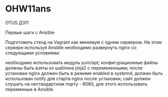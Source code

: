 # OHW11ans
OTUS ДЗ11


Первые шаги с Ansible

Подготовить стенд на Vagrant как минимум с одним сервером. На этом сервере используя Ansible необходимо развернуть nginx со следующими условиями:

необходимо использовать модуль yum/apt;
конфигурационные файлы должны быть взяты из шаблона jinja2 с перемененными;
после установки nginx должен быть в режиме enabled в systemd;
должен быть использован notify для старта nginx после установки;
сайт должен слушать на нестандартном порту - 8080, для этого использовать переменные в Ansible.
